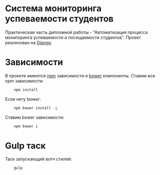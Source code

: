 # Система мониторинга успеваемости студентов
Практическая часть дипломной работы - "Автоматизация процесса мониторинга успеваемости и посещаемости студентов". Проект реализован на [Django](https://github.com/django/django.git).

# Зависимости
В проекте имеются [npm](https://github.com/npm/npm) зависимости и [bower](https://github.com/bower/bower) компоненты.
Ставим все npm зависимости:
```sh
    npm install
```
Если нету bower:
```sh
    npm bower install -g
```
Ставим bower зависимости:
```sh
    npm bower i
```

# Gulp таск
Таск запускающий вотч стилей:
```sh
    gulp
```
